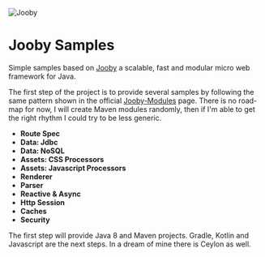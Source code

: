 ![Jooby](https://raw.githubusercontent.com/trydent-io/jooby-samples/master/logo_jooby.png)

# Jooby Samples
Simple samples based on [Jooby](http://jooby.org) a scalable, fast and modular micro web framework for Java. 

The first step of the project is to provide several samples by following the same pattern shown in the official [Jooby-Modules](http://jooby.org/modules) page.
There is no road-map for now, I will create Maven modules randomly, then if I'm able to get the right rhythm I could try to be less generic.

* **Route Spec**
* **Data: Jdbc**
* **Data: NoSQL**
* **Assets: CSS Processors**
* **Assets: Javascript Processors**
* **Renderer**
* **Parser**
* **Reactive & Async**
* **Http Session**
* **Caches**
* **Security**

The first step will provide Java 8 and Maven projects. Gradle, Kotlin and Javascript are the next steps.
In a dream of mine there is Ceylon as well.